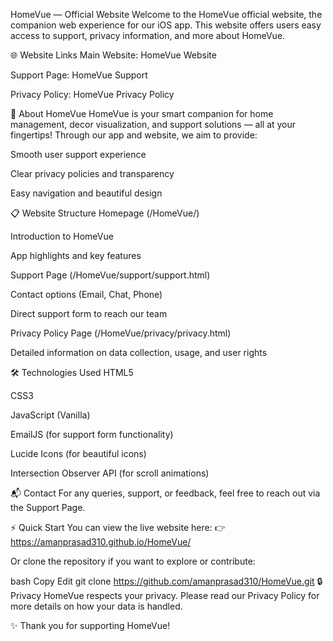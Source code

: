 HomeVue — Official Website
Welcome to the HomeVue official website, the companion web experience for our iOS app.
This website offers users easy access to support, privacy information, and more about HomeVue.

🌐 Website Links
Main Website: HomeVue Website

Support Page: HomeVue Support

Privacy Policy: HomeVue Privacy Policy

📱 About HomeVue
HomeVue is your smart companion for home management, decor visualization, and support solutions — all at your fingertips!
Through our app and website, we aim to provide:

Smooth user support experience

Clear privacy policies and transparency

Easy navigation and beautiful design

📋 Website Structure
Homepage (/HomeVue/)

Introduction to HomeVue

App highlights and key features

Support Page (/HomeVue/support/support.html)

Contact options (Email, Chat, Phone)

Direct support form to reach our team

Privacy Policy Page (/HomeVue/privacy/privacy.html)

Detailed information on data collection, usage, and user rights

🛠️ Technologies Used
HTML5

CSS3

JavaScript (Vanilla)

EmailJS (for support form functionality)

Lucide Icons (for beautiful icons)

Intersection Observer API (for scroll animations)

📬 Contact
For any queries, support, or feedback, feel free to reach out via the Support Page.

⚡ Quick Start
You can view the live website here:
👉 https://amanprasad310.github.io/HomeVue/

Or clone the repository if you want to explore or contribute:

bash
Copy
Edit
git clone https://github.com/amanprasad310/HomeVue.git
🔒 Privacy
HomeVue respects your privacy.
Please read our Privacy Policy for more details on how your data is handled.

✨ Thank you for supporting HomeVue!
